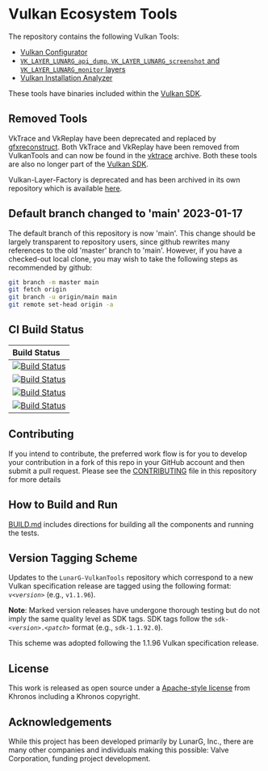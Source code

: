 # Vulkan Ecosystem Tools

The repository contains the following Vulkan Tools:
- [Vulkan Configurator](vkconfig/README.md)
- [`VK_LAYER_LUNARG_api_dump`, `VK_LAYER_LUNARG_screenshot` and `VK_LAYER_LUNARG_monitor` layers](layersvt/README.md)
- [Vulkan Installation Analyzer](via/README.md)

These tools have binaries included within the [Vulkan SDK](https://www.lunarg.com/vulkan-sdk/).

## Removed Tools

VkTrace and VkReplay have been deprecated and replaced by [gfxreconstruct](https://github.com/LunarG/gfxreconstruct).
Both VkTrace and VkReplay have been removed from VulkanTools and can now be found in the [vktrace](https://github.com/LunarG/vktrace) archive.
Both these tools are also no longer part of the [Vulkan SDK](https://www.lunarg.com/vulkan-sdk/).

Vulkan-Layer-Factory is deprecated and has been archived in its own repository which is available [here](https://github.com/LunarG/Vulkan-Layer-Factory).

## Default branch changed to 'main' 2023-01-17

The default branch of this repository is now 'main'. This change should be largely transparent to repository users, since github rewrites many references to the old 'master' branch to 'main'. However, if you have a checked-out local clone, you may wish to take the following steps as recommended by github:

```sh
git branch -m master main
git fetch origin
git branch -u origin/main main
git remote set-head origin -a
```

## CI Build Status
| Build Status                                                                                                                                                       |
| :----------------------------------------------------------------------------------------------------------------------------------------------------------------- |
| [![Build Status](https://github.com/LunarG/VulkanTools/actions/workflows/build_windows.yml/badge.svg?branch=main)](https://github.com/LunarG/VulkanTools/actions)  |
| [![Build Status](https://github.com/LunarG/VulkanTools/actions/workflows/build_linux.yml/badge.svg?branch=main)](https://github.com/LunarG/VulkanTools/actions)    |
| [![Build Status](https://github.com/LunarG/VulkanTools/actions/workflows/build_linux_gn.yml/badge.svg?branch=main)](https://github.com/LunarG/VulkanTools/actions) |
| [![Build Status](https://github.com/LunarG/VulkanTools/actions/workflows/build_android.yml/badge.svg?branch=main)](https://github.com/LunarG/VulkanTools/actions)  |

## Contributing

If you intend to contribute, the preferred work flow is for you to develop your contribution
in a fork of this repo in your GitHub account and then submit a pull request.
Please see the [CONTRIBUTING](CONTRIBUTING.md) file in this repository for more details

## How to Build and Run

[BUILD.md](BUILD.md) includes directions for building all the components and running the tests.

## Version Tagging Scheme

Updates to the `LunarG-VulkanTools` repository which correspond to a new Vulkan specification release are tagged using the following format: `v<`_`version`_`>` (e.g., `v1.1.96`).

**Note**: Marked version releases have undergone thorough testing but do not imply the same quality level as SDK tags. SDK tags follow the `sdk-<`_`version`_`>.<`_`patch`_`>` format (e.g., `sdk-1.1.92.0`).

This scheme was adopted following the 1.1.96 Vulkan specification release.

## License
This work is released as open source under a [Apache-style license](LICENSE.txt) from Khronos including a Khronos copyright.

## Acknowledgements
While this project has been developed primarily by LunarG, Inc., there are many other companies and individuals making this possible: Valve Corporation, funding project development.
